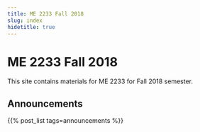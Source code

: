 ```yaml
---
title: ME 2233 Fall 2018
slug: index
hidetitle: true
---
```


# ME 2233 Fall 2018

This site contains materials for ME 2233 for Fall 2018 semester.

## Announcements

{{% post_list tags=announcements %}}
